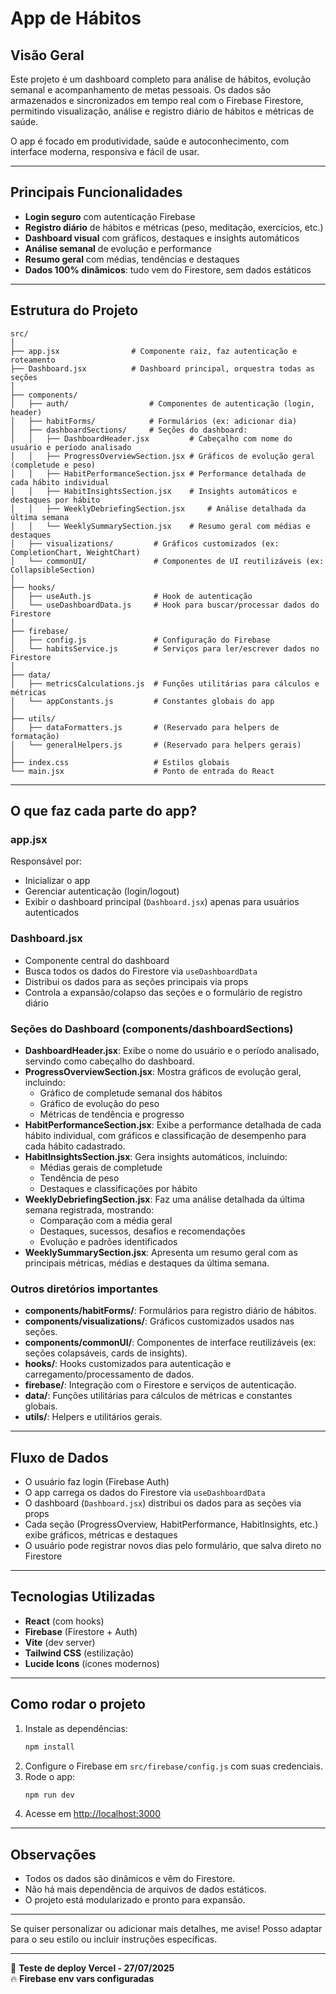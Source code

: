 # App de Hábitos

## Visão Geral

Este projeto é um dashboard completo para análise de hábitos, evolução semanal e acompanhamento de metas pessoais. Os dados são armazenados e sincronizados em tempo real com o Firebase Firestore, permitindo visualização, análise e registro diário de hábitos e métricas de saúde.

O app é focado em produtividade, saúde e autoconhecimento, com interface moderna, responsiva e fácil de usar.

---

## Principais Funcionalidades

- **Login seguro** com autenticação Firebase
- **Registro diário** de hábitos e métricas (peso, meditação, exercícios, etc.)
- **Dashboard visual** com gráficos, destaques e insights automáticos
- **Análise semanal** de evolução e performance
- **Resumo geral** com médias, tendências e destaques
- **Dados 100% dinâmicos**: tudo vem do Firestore, sem dados estáticos

---

## Estrutura do Projeto

```
src/
│
├── app.jsx                # Componente raiz, faz autenticação e roteamento
├── Dashboard.jsx          # Dashboard principal, orquestra todas as seções
│
├── components/
│   ├── auth/                  # Componentes de autenticação (login, header)
│   ├── habitForms/            # Formulários (ex: adicionar dia)
│   ├── dashboardSections/     # Seções do dashboard:
│   │   ├── DashboardHeader.jsx         # Cabeçalho com nome do usuário e período analisado
│   │   ├── ProgressOverviewSection.jsx # Gráficos de evolução geral (completude e peso)
│   │   ├── HabitPerformanceSection.jsx # Performance detalhada de cada hábito individual
│   │   ├── HabitInsightsSection.jsx    # Insights automáticos e destaques por hábito
│   │   ├── WeeklyDebriefingSection.jsx     # Análise detalhada da última semana
│   │   └── WeeklySummarySection.jsx    # Resumo geral com médias e destaques
│   ├── visualizations/         # Gráficos customizados (ex: CompletionChart, WeightChart)
│   └── commonUI/               # Componentes de UI reutilizáveis (ex: CollapsibleSection)
│
├── hooks/
│   ├── useAuth.js              # Hook de autenticação
│   └── useDashboardData.js     # Hook para buscar/processar dados do Firestore
│
├── firebase/
│   ├── config.js               # Configuração do Firebase
│   └── habitsService.js        # Serviços para ler/escrever dados no Firestore
│
├── data/
│   ├── metricsCalculations.js  # Funções utilitárias para cálculos e métricas
│   └── appConstants.js         # Constantes globais do app
│
├── utils/
│   ├── dataFormatters.js       # (Reservado para helpers de formatação)
│   └── generalHelpers.js       # (Reservado para helpers gerais)
│
├── index.css                   # Estilos globais
└── main.jsx                    # Ponto de entrada do React
```

---

## O que faz cada parte do app?

### app.jsx

Responsável por:

- Inicializar o app
- Gerenciar autenticação (login/logout)
- Exibir o dashboard principal (`Dashboard.jsx`) apenas para usuários autenticados

### Dashboard.jsx

- Componente central do dashboard
- Busca todos os dados do Firestore via `useDashboardData`
- Distribui os dados para as seções principais via props
- Controla a expansão/colapso das seções e o formulário de registro diário

### Seções do Dashboard (components/dashboardSections)

- **DashboardHeader.jsx**: Exibe o nome do usuário e o período analisado, servindo como cabeçalho do dashboard.
- **ProgressOverviewSection.jsx**: Mostra gráficos de evolução geral, incluindo:
  - Gráfico de completude semanal dos hábitos
  - Gráfico de evolução do peso
  - Métricas de tendência e progresso
- **HabitPerformanceSection.jsx**: Exibe a performance detalhada de cada hábito individual, com gráficos e classificação de desempenho para cada hábito cadastrado.
- **HabitInsightsSection.jsx**: Gera insights automáticos, incluindo:
  - Médias gerais de completude
  - Tendência de peso
  - Destaques e classificações por hábito
- **WeeklyDebriefingSection.jsx**: Faz uma análise detalhada da última semana registrada, mostrando:
  - Comparação com a média geral
  - Destaques, sucessos, desafios e recomendações
  - Evolução e padrões identificados
- **WeeklySummarySection.jsx**: Apresenta um resumo geral com as principais métricas, médias e destaques da última semana.

### Outros diretórios importantes

- **components/habitForms/**: Formulários para registro diário de hábitos.
- **components/visualizations/**: Gráficos customizados usados nas seções.
- **components/commonUI/**: Componentes de interface reutilizáveis (ex: seções colapsáveis, cards de insights).
- **hooks/**: Hooks customizados para autenticação e carregamento/processamento de dados.
- **firebase/**: Integração com o Firestore e serviços de autenticação.
- **data/**: Funções utilitárias para cálculos de métricas e constantes globais.
- **utils/**: Helpers e utilitários gerais.

---

## Fluxo de Dados

- O usuário faz login (Firebase Auth)
- O app carrega os dados do Firestore via `useDashboardData`
- O dashboard (`Dashboard.jsx`) distribui os dados para as seções via props
- Cada seção (ProgressOverview, HabitPerformance, HabitInsights, etc.) exibe gráficos, métricas e destaques
- O usuário pode registrar novos dias pelo formulário, que salva direto no Firestore

---

## Tecnologias Utilizadas

- **React** (com hooks)
- **Firebase** (Firestore + Auth)
- **Vite** (dev server)
- **Tailwind CSS** (estilização)
- **Lucide Icons** (ícones modernos)

---

## Como rodar o projeto

1. Instale as dependências:
   ```bash
   npm install
   ```
2. Configure o Firebase em `src/firebase/config.js` com suas credenciais.
3. Rode o app:
   ```bash
   npm run dev
   ```
4. Acesse em [http://localhost:3000](http://localhost:3000)

---

## Observações

- Todos os dados são dinâmicos e vêm do Firestore.
- Não há mais dependência de arquivos de dados estáticos.
- O projeto está modularizado e pronto para expansão.

---

Se quiser personalizar ou adicionar mais detalhes, me avise! Posso adaptar para o seu estilo ou incluir instruções específicas.

---

🧪 **Teste de deploy Vercel - 27/07/2025**  
🔥 **Firebase env vars configuradas**
